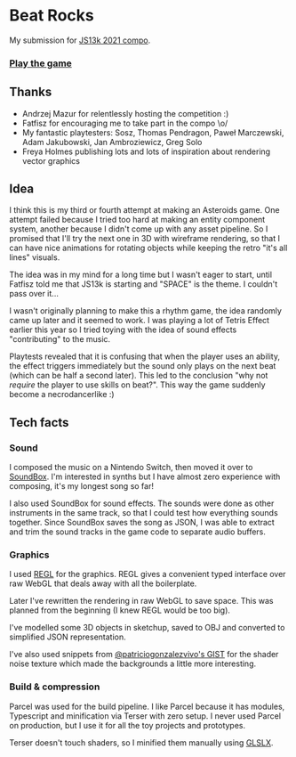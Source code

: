# Beat Rocks

My submission for [JS13k 2021 compo](https://js13kgames.com/entries/2021).

### [Play the game](https://js13kgames.com/games/beat-rocks/index.html)

## Thanks

- Andrzej Mazur for relentlessly hosting the competition :)
- Fatfisz for encouraging me to take part in the compo \o/
- My fantastic playtesters: Sosz, Thomas Pendragon, Paweł Marczewski, Adam Jakubowski, Jan Ambroziewicz, Greg Solo
- Freya Holmes publishing lots and lots of inspiration about rendering vector graphics

## Idea

I think this is my third or fourth attempt at making an Asteroids game. One attempt failed because I tried too hard at making an entity component system, another because I didn't come up with any asset pipeline. So I promised that I'll try the next one in 3D with wireframe rendering, so that I can have nice animations for rotating objects while keeping the retro "it's all lines" visuals.

The idea was in my mind for a long time but I wasn't eager to start, until Fatfisz told me that JS13k is starting and "SPACE" is the theme. I couldn't pass over it...

I wasn't originally planning to make this a rhythm game, the idea randomly came up later and it seemed to work. I was playing a lot of Tetris Effect earlier this year so I tried toying with the idea of sound effects "contributing" to the music.

Playtests revealed that it is confusing that when the player uses an ability, the effect triggers immediately but the sound only plays on the next beat (which can be half a second later). This led to the conclusion "why not _require_ the player to use skills on beat?". This way the game suddenly become a necrodancerlike :)

## Tech facts

### Sound

I composed the music on a Nintendo Switch, then moved it over to [SoundBox](https://sb.bitsnbites.eu/). I'm interested in synths but I have almost zero experience with composing, it's my longest song so far!

I also used SoundBox for sound effects. The sounds were done as other instruments in the same track, so that I could test how everything sounds together. Since SoundBox saves the song as JSON, I was able to extract and trim the sound tracks in the game code to separate audio buffers. 

### Graphics

I used [REGL](https://regl-project.github.io/regl/) for the graphics. REGL gives a convenient typed interface over raw WebGL that deals away with all the boilerplate.

Later I've rewritten the rendering in raw WebGL to save space. This was planned from the beginning (I knew REGL would be too big).

I've modelled some 3D objects in sketchup, saved to OBJ and converted to simplified JSON representation.

I've also used snippets from [@patriciogonzalezvivo's GIST](https://gist.github.com/patriciogonzalezvivo/670c22f3966e662d2f83) for the shader noise texture which made the backgrounds a little more interesting.

### Build & compression

Parcel was used for the build pipeline. I like Parcel because it has modules, Typescript and minification via Terser with zero setup. I never used Parcel on production, but I use it for all the toy projects and prototypes.

Terser doesn't touch shaders, so I minified them manually using [GLSLX](http://evanw.github.io/glslx/).
